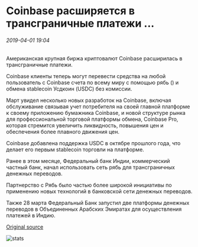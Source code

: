 # Coinbase расширяется в трансграничные платежи ...

###### 2019-04-01 19:04

Американская крупная биржа криптовалют Coinbase расширилась в трансграничные платежи.

Coinbase клиенты теперь могут перевести средства на любой пользователь с Coinbase счета по всему миру с помощью рябь () и обмена stablecoin Усдкоин (USDC) без комиссии.

Март увидел несколько новых разработок на Coinbase, включая обслуживание связывая учет потребителя на своей главной платформе к своему приложению бумажника Coinbase, и новой структуре рынка для профессиональной торговой платформы обмена, Coinbase Pro, которая стремится увеличить ликвидность, повышения цен и обеспечения более плавного движения цен.

Coinbase добавлена поддержка USDC в октябре прошлого года, что делает его первым stablecoin торговли на платформе.

Ранее в этом месяце, Федеральный банк Индии, коммерческий частный банк, начал использовать сеть рябь для трансграничных денежных переводов.

Партнерство с Рябь было частью более широкой инициативы по применению новых технологий в банковской сети денежных переводов.

Также 28 марта Федеральный Банк запустил две платформы денежных переводов в Объединенных Арабских Эмиратах для осуществления платежей в Индию.

[Original source](https://cointelegraph.com/news/coinbase-expands-into-cross-border-payments)

![stats](https://c.statcounter.com/11760860/0/a89fa40b/1/ "stats")